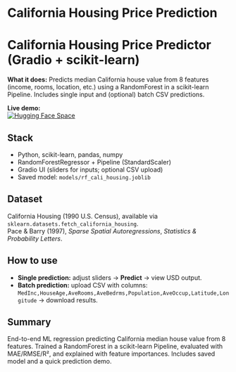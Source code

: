 # California Housing Price Prediction 
# California Housing Price Predictor (Gradio + scikit-learn)

**What it does:** Predicts median California house value from 8 features (income, rooms, location, etc.) using a RandomForest in a scikit-learn Pipeline. Includes single input and (optional) batch CSV predictions.

**Live demo:**  
[![Hugging Face Space](https://img.shields.io/badge/Spaces-Live-blue)](https://rohithvarmasuraparaju-cali-housing.hf.space/)

## Stack
- Python, scikit-learn, pandas, numpy
- RandomForestRegressor + Pipeline (StandardScaler)
- Gradio UI (sliders for inputs; optional CSV upload)
- Saved model: `models/rf_cali_housing.joblib`

## Dataset
California Housing (1990 U.S. Census), available via `sklearn.datasets.fetch_california_housing`.  
Pace & Barry (1997), *Sparse Spatial Autoregressions*, *Statistics & Probability Letters*.

## How to use
- **Single prediction:** adjust sliders → **Predict** → view USD output.  
- **Batch prediction:** upload CSV with columns:  
  `MedInc,HouseAge,AveRooms,AveBedrms,Population,AveOccup,Latitude,Longitude` → download results.

## Summary
End-to-end ML regression predicting California median house value from 8 features. Trained a RandomForest in a scikit-learn Pipeline, evaluated with MAE/RMSE/R², and explained with feature importances. Includes saved model and a quick prediction demo.

